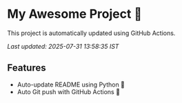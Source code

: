 # My Awesome Project 🚀

This project is automatically updated using GitHub Actions.

_Last updated: 2025-07-31 13:58:35 IST_

## Features
- Auto-update README using Python 🐍
- Auto Git push with GitHub Actions 🤖
